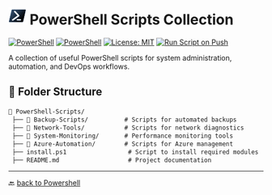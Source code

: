 # <img src="../../Assets/Powershell.svg" width="35"> PowerShell Scripts Collection  

[![PowerShell](https://custom-icon-badges.demolab.com/badge/.-Microsoft-blue.svg?style=flat&logo=powershell-core-eyecatch32&logoColor=white)](https://learn.microsoft.com/en-us/powershell/scripting/install/installing-powershell-on-windows?view=powershell-7.5)
[![PowerShell](https://img.shields.io/badge/PowerShell-5.1%2B-blue?logo=powershell)](https://docs.microsoft.com/en-us/powershell/)
[![License: MIT](https://img.shields.io/badge/License-MIT-green.svg)](https://opensource.org/licenses/MIT)
[![Run Script on Push](https://github.com/KR-Sew/Scripting/actions/workflows/bash.yml/badge.svg)](https://github.com/KR-Sew/Scripting/actions/workflows/bash.yml)

A collection of useful PowerShell scripts for system administration, automation, and DevOps workflows.  

## 📂 Folder Structure  

```plaintext
📂 PowerShell-Scripts/
 ├── 📄 Backup-Scripts/          # Scripts for automated backups
 ├── 📄 Network-Tools/           # Scripts for network diagnostics
 ├── 📄 System-Monitoring/       # Performance monitoring tools
 ├── 📄 Azure-Automation/        # Scripts for Azure management
 ├── install.ps1                 # Script to install required modules
 ├── README.md                   # Project documentation
```

---

🔙 [back to Powershell](../)
